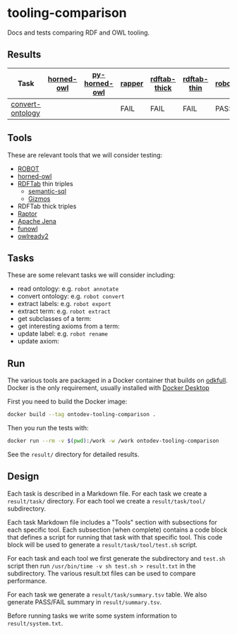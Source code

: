 # tooling-comparison

Docs and tests comparing RDF and OWL tooling.

## Results

Task | [horned-owl](https://github.com/phillord/horned-owl) | [py-horned-owl](https://github.com/jannahastings/py-horned-owl) | [rapper](https://librdf.org/raptor/) | [rdftab-thick](https://github.com/ontodev/rdftab.rs) | [rdftab-thin](https://github.com/ontodev/rdftab.rs) | [robot](http://robot.obolibrary.org)
--- | --- | --- | --- | --- | --- | ---
[convert-ontology](task/convert-ontology.md) |  |  | FAIL | FAIL | FAIL | PASS

## Tools

These are relevant tools that we will consider testing:

- [ROBOT](http://robot.obolibrary.org)
- [horned-owl](https://github.com/phillord/horned-owl)
- [RDFTab](https://github.com/ontodev/rdftab.rs) thin triples
  - [semantic-sql](https://github.com/cmungall/semantic-sql)
  - [Gizmos](https://github.com/ontodev/gizmos)
- RDFTab thick triples
- [Raptor](https://librdf.org/raptor/)
- [Apache Jena](https://jena.apache.org)
- [funowl](https://github.com/hsolbrig/funowl)
- [owlready2](https://github.com/pwin/owlready2)

## Tasks

These are some relevant tasks we will consider including:

- read ontology: e.g. `robot annotate`
- convert ontology: e.g. `robot convert`
- extract labels: e.g. `robot export`
- extract term: e.g. `robot extract`
- get subclasses of a term:
- get interesting axioms from a term:
- update label: e.g. `robot rename`
- update axiom: 


## Run

The various tools are packaged in a Docker container
that builds on [odkfull](https://hub.docker.com/r/obolibrary/odkfull).
Docker is the only requirement,
usually installed with
[Docker Desktop](https://www.docker.com/products/docker-desktop)

First you need to build the Docker image:

```sh
docker build --tag ontodev-tooling-comparison .
```

Then you run the tests with:

```sh
docker run --rm -v $(pwd):/work -w /work ontodev-tooling-comparison
```

See the `result/` directory for detailed results.

## Design

Each task is described in a Markdown file.
For each task we create a `result/task/` directory.
For each tool we create a `result/task/tool/` subdirectory.

Each task Markdown file includes a "Tools" section
with subsections for each specific tool.
Each subsection (when complete)
contains a code block that defines a script
for running that task with that specific tool.
This code block will be used to generate a
`result/task/tool/test.sh` script.

For each task and each tool
we first generate the subdirectory and `test.sh` script
then run `/usr/bin/time -v sh test.sh > result.txt`
in the subdirectory.
The various result.txt files can be used to compare performance.

For each task we generate a `result/task/summary.tsv` table.
We also generate PASS/FAIL summary in `result/summary.tsv`.

Before running tasks we write some system information
to `result/system.txt`.
